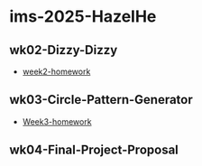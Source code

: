 # ims-2025-HazelHe

## wk02-Dizzy-Dizzy

- [week2-homework](Dizzy_Dizzy_)

## wk03-Circle-Pattern-Generator

- [Week3-homework](https://github.com/Otterott/ims-2025-HazelHe/tree/dff9749b352ee476ef8825810e6306e9331ec1db/Week3%20-%20Circle_Pattern_Generator)

## wk04-Final-Project-Proposal
